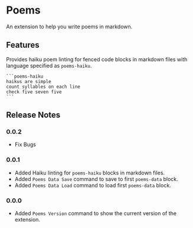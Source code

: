 # Poems

An extension to help you write poems in markdown.

## Features

Provides haiku poem linting for fenced code blocks in markdown files with language specified as `poems-haiku`.

````text
```poems-haiku
haikus are simple
count syllables on each line
check five seven five
```
````

## Release Notes

### 0.0.2

- Fix Bugs

### 0.0.1

- Added Haiku linting for `poems-haiku` blocks in markdown files.
- Added `Poems Data Save` command to save to first `poems-data` block.
- Added `Poems Data Load` command to load first `poems-data` block.

### 0.0.0

- Added `Poems Version` command to show the current version of the extension.
